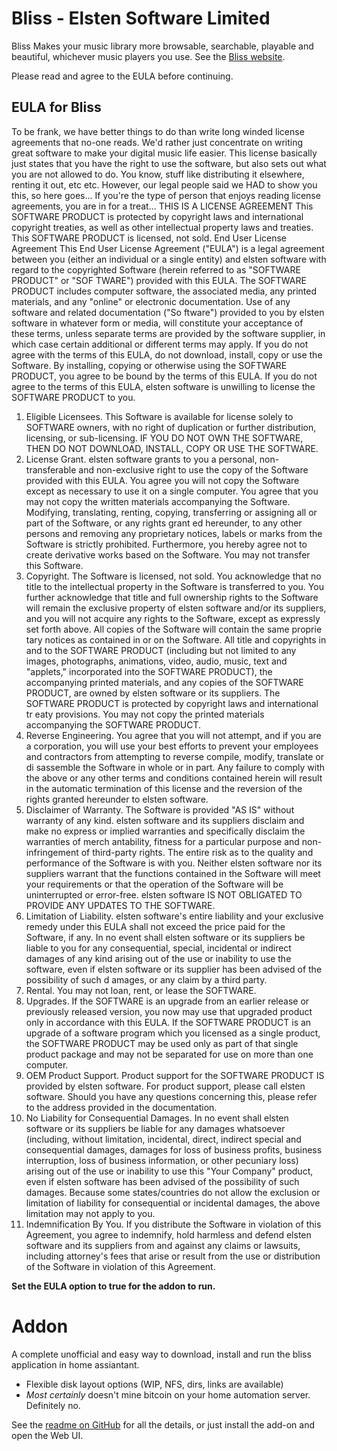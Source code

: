# Bliss - Elsten Software Limited

Bliss Makes your music library more browsable, searchable, playable and beautiful, whichever music players you use. See the [Bliss website](http://www.blisshq.com).

Please read and agree to the EULA before continuing.

## EULA for Bliss
To be frank, we have better things to do than write long winded license agreements that no-one reads. We'd rather just concentrate on writing great software to make your digital music life easier. This license basically just
states that you have the right to use the software, but also sets out what you are not allowed to do. You know, stuff like distributing it elsewhere, renting it out, etc etc. However, our legal people said we HAD to show you
this, so here goes... If you're the type of person that enjoys reading license agreements, you are in for a treat...
THIS IS A LICENSE AGREEMENT
This SOFTWARE PRODUCT is protected by copyright laws and international copyright treaties, as well as other intellectual property laws and treaties. This SOFTWARE PRODUCT is licensed, not sold.
End User License Agreement
This End User License Agreement ("EULA") is a legal agreement between you (either an individual or a single entity) and elsten software with regard to the copyrighted Software (herein referred to as "SOFTWARE PRODUCT" or "SOF
TWARE") provided with this EULA.   The SOFTWARE PRODUCT includes computer software, the associated media, any printed materials, and any "online" or electronic documentation. Use of any software and related documentation ("So
ftware") provided to you by elsten software in whatever form or media, will constitute your acceptance of these terms, unless separate terms are provided by the software supplier, in which case certain additional or different
 terms may apply. If you do not agree with the terms of this EULA, do not download, install, copy or use the Software. By installing, copying or otherwise using the SOFTWARE PRODUCT, you agree to be bound by the terms of this
 EULA.  If you do not agree to the terms of this EULA, elsten software is unwilling to license the SOFTWARE PRODUCT to you.
1.  Eligible Licensees. This Software is available for license solely to SOFTWARE owners, with no right of duplication or further distribution, licensing, or sub-licensing.  IF YOU DO NOT OWN THE SOFTWARE, THEN DO NOT DOWNLOAD, INSTALL, COPY OR USE THE SOFTWARE.
2.  License Grant.  elsten software grants to you a personal, non-transferable and non-exclusive right to use the copy of the Software provided with this EULA. You agree you will not copy the Software except as necessary to use it on a single computer. You agree that you may not copy the written materials accompanying the Software. Modifying, translating, renting, copying, transferring or assigning all or part of the Software, or any rights grant
ed hereunder, to any other persons and removing any proprietary notices, labels or marks from the Software is strictly prohibited.  Furthermore, you hereby agree not to create derivative works based on the Software.  You may not transfer this Software.
3.  Copyright.  The Software is licensed, not sold.  You acknowledge that no title to the intellectual property in the Software is transferred to you. You further acknowledge that title and full ownership rights to the Software will remain the exclusive property of elsten software and/or its suppliers, and you will not acquire any rights to the Software, except as expressly set forth above. All copies of the Software will contain the same proprie
tary notices as contained in or on the Software. All title and copyrights in and to the SOFTWARE PRODUCT (including but not limited to any images, photographs, animations, video, audio, music, text and "applets," incorporated into the SOFTWARE PRODUCT), the accompanying printed materials, and any copies of the SOFTWARE PRODUCT, are owned by elsten software or its suppliers.  The SOFTWARE PRODUCT is protected by copyright laws and international tr
eaty provisions.  You may not copy the printed materials  accompanying the SOFTWARE PRODUCT.
4.  Reverse Engineering.  You agree that you will not attempt, and if you are a corporation, you will use your best efforts to prevent your employees and contractors from attempting to reverse compile, modify, translate or di sassemble the Software in whole or in part. Any failure to comply with the above or any other terms and conditions contained herein will result in the automatic termination of this license and the reversion of the rights granted hereunder to elsten software.
5.  Disclaimer of Warranty. The Software is provided "AS IS" without warranty of any kind. elsten software and its suppliers disclaim and make no express or implied warranties and specifically disclaim the warranties of merch antability, fitness for a particular purpose and non-infringement of third-party rights. The entire risk as to the quality and performance of the Software is with you. Neither elsten software nor its suppliers warrant that the functions contained in the Software will meet your requirements or that the operation of the Software will be uninterrupted or error-free. elsten software IS NOT OBLIGATED TO PROVIDE ANY UPDATES TO THE SOFTWARE.
6.  Limitation of Liability. elsten software's entire liability and your exclusive remedy under this EULA shall not exceed the price paid for the Software, if any.  In no event shall elsten software or its suppliers be liable to you for any consequential, special, incidental or indirect damages of any kind arising out of the use or inability to use the software, even if elsten software or its supplier has been advised of the possibility of such d
amages, or any claim by a third party.
7.  Rental.  You may not loan, rent, or lease the SOFTWARE.
8.  Upgrades.  If the SOFTWARE is an upgrade from an earlier release or previously released version, you now may use that upgraded product only in accordance with this EULA.  If the SOFTWARE PRODUCT is an upgrade of a software program which you licensed as a single product, the SOFTWARE PRODUCT may be used only as part of that single product package and may not be separated for use on more than one computer.
9.  OEM Product Support. Product support for the SOFTWARE PRODUCT IS provided by elsten software.  For product support, please call elsten software.  Should you have any questions concerning this, please refer to the address
provided in the documentation.
10.  No Liability for Consequential Damages.  In no event shall elsten software or its suppliers be liable for any damages whatsoever (including, without limitation, incidental, direct, indirect special and consequential damages, damages for loss of business profits, business interruption, loss of business information, or other pecuniary loss) arising out of the use or inability to use this "Your Company" product, even if elsten software has been
 advised of the possibility of such damages.  Because some states/countries do not allow the exclusion or limitation of liability for consequential or incidental damages, the above limitation may not apply to you.
11.  Indemnification By You.  If you distribute the Software in violation of this Agreement, you agree to indemnify, hold harmless and defend elsten software and its suppliers from and against any claims or lawsuits, including attorney's fees that arise or result from the use or distribution of the Software in violation of this Agreement.

**Set the EULA option to true for the addon to run.**

# Addon
A complete unofficial and easy way to download, install and run the bliss application in home assiantant.

* Flexible disk layout options (WIP, NFS, dirs, links are available)
* *Most certainly* doesn't mine bitcoin on your home automation server.  Definitely no.

See the [readme on GitHub](https://github.com/pssc/ha-addon-bliss) for all the details, or just install the add-on and open the Web UI.
